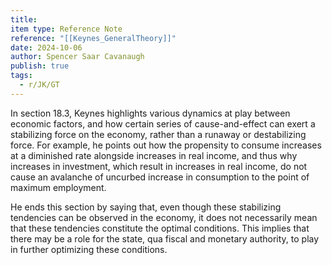 ```yaml
---
title: 
item type: Reference Note
reference: "[[Keynes_GeneralTheory]]"
date: 2024-10-06
author: Spencer Saar Cavanaugh
publish: true
tags:
  - r/JK/GT
---
```

In section 18.3, Keynes highlights various dynamics at play between economic factors, and how certain series of cause-and-effect can exert a stabilizing force on the economy, rather than a runaway or destabilizing force. For example, he points out how the propensity to consume increases at a diminished rate alongside increases in real income, and thus why increases in investment, which result in increases in real income, do not cause an avalanche of uncurbed increase in consumption to the point of maximum employment. 

He ends this section by saying that, even though these stabilizing tendencies can be observed in the economy, it does not necessarily mean that these tendencies constitute the optimal conditions. This implies that there may be a role for the state, qua fiscal and monetary authority, to play in further optimizing these conditions.